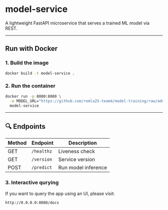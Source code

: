 # model-service

A lightweight FastAPI microservice that serves a trained ML model via REST.

---

## Run with Docker

### 1. Build the image

```bash
docker build -t model-service .
```

### 2. Run the container

```bash
docker run -p 8080:8080 \
  -e MODEL_URL="https://github.com/remla25-team4/model-training/raw/add_basic_model/models/naive_bayes.joblib" \
  model-service
```

---

## 🔍 Endpoints

| Method | Endpoint     | Description        |
|--------|--------------|--------------------|
| GET    | `/healthz`   | Liveness check     |
| GET    | `/version`   | Service version    |
| POST   | `/predict`   | Run model inference|

### 3. Interactive qurying

If you want to query the app using an UI, please visit:

```bash
http://0.0.0.0:8080/docs
```